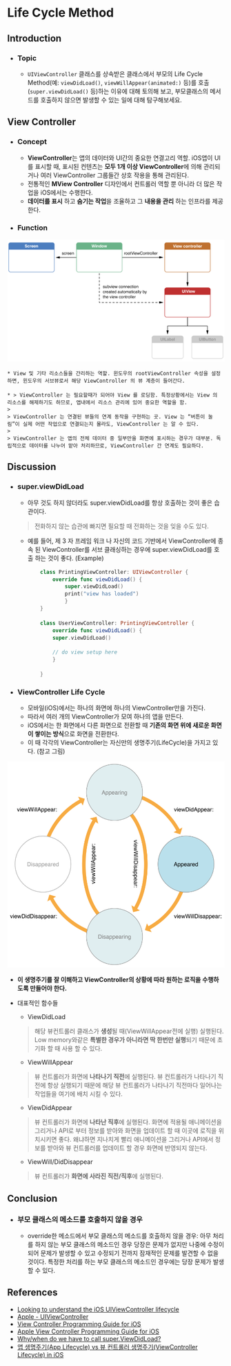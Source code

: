 # Life Cycle Method

## Introduction

* ### Topic

  * `UIViewController` 클래스를 상속받은 클래스에서 부모의 Life Cycle Method(예: `viewDidLoad()`, `viewWillAppear(animated:)` 등)를 호출(`super.viewDidLoad()` 등)하는 이유에 대해 토의해 보고, 부모클래스의 메서드를 호출하지 않으면 발생할 수 있는 일에 대해 탐구해보세요.



## View Controller

* ### Concept

  * **ViewController**는 앱의 데이터와 UI간의 중요한 연결고리 역할. iOS앱이 UI를 표시할 때, 표시된 컨텐츠는 **모두 1개 이상 ViewController**에 의해 관리되거나 여러 ViewController 그룹들간 상호 작용을 통해 관리된다.
  * 전통적인 **MView Controller** 디자인에서 컨트롤러 역할 뿐 아니라 더 많은 작업을 iOS에서는 수행한다.
  * **데이터를 표시** 하고 **숨기는 작업**을 조율하고 그 **내용을 관리** 하는 인프라를 제공한다.

* ### Function

![ViewController](images/ViewController.png)

    * View 및 기타 리소스들을 간리하는 역할. 윈도우의 rootViewController 속성을 설정하면, 윈도우의 서브뷰로서 해당 ViewController 의 뷰 계층이 들어간다.

    * > ViewController 는 필요할때가 되어야 View 를 로딩함. 특정상황에서는 View 의 리소스를 해제하기도 하므로, 앱내에서 리소스 관리에 있어 중요한 역할을 함.
    > 
    > ViewController 는 연결된 뷰들의 연계 동작을 구현하는 곳. View 는 “버튼이 눌림”이 실제 어떤 작업으로 연결되는지 몰라도, ViewController 는 알 수 있다.
    >
    > ViewController 는 앱의 전체 데이터 중 일부만을 화면에 표시하는 경우가 대부분. 독립적으로 데이터를 나누어 맡아 처리하므로, ViewController 간 연계도 필요하다.

## Discussion

* ### super.viewDidLoad

  * 아무 것도 하지 않더라도 super.viewDidLoad를 항상 호출하는 것이 좋은 습관이다. 
   > 전화하지 않는 습관에 빠지면 필요할 때 전화하는 것을 잊을 수도 있다.
  * 예를 들어, 제 3 자 프레임 워크 나 자신의 코드 기반에서 ViewController에 종속 된 ViewController를 서브 클래싱하는 경우에 super.viewDidLoad를 호출 하는 것이 좋다. (Example)
    ```swift
        class PrintingViewController: UIViewController {
            override func viewDidLoad() {
                super.viewDidLoad()
                print("view has loaded")
                }
        }

        class UserViewController: PrintingViewController {
            override func viewDidLoad() {
            super.viewDidLoad()

            // do view setup here
            }

        }
    ```
* ### ViewController Life Cycle

  * 모바일(iOS)에서는 하나의 화면에 하나의 ViewController만을 가진다.
  * 따라서 여러 개의 ViewController가 모여 하나의 앱을 만든다.
  * iOS에서는 한 화면에서 다른 화면으로 전환할 때 **기존의 화면 위에 새로운 화면이 쌓이는 방식**으로 화면을 전환한다.
  * 이 때 각각의 ViewController는 자신만의 생명주기(LifeCycle)을 가지고 있다. (참고 그림)

![Valid_State_Transition](images/Valid_State_Transitions.png)

  * **이 생명주기를 잘 이해하고 ViewController의 상황에 따라 원하는 로직을 수행하도록 만들어야 한다.**

  * 대표적인 함수들
    * ViewDidLoad 
    > 해당 뷰컨트롤러 클래스가 **생성**될 때(ViewWillAppear전에 실행) 실행된다. Low memory와같은 **특별한 경우가 아니라면 딱 한번만 실행**되기 때문에 초기화 할 때 사용 할 수 있다.
    * ViewWillAppear
    > 뷰 컨트롤러가 화면에 **나타나기 직전**에 실행된다. 뷰 컨트롤러가 나타나기 직전에 항상 실행되기 때문에 해당 뷰 컨트롤러가 나타나기 직전마다 일어나는 작업들을 여기에 배치 시킬 수 있다.
    * ViewDidAppear
    > 뷰 컨트롤러가 화면에 **나타난 직후**에 실행된다. 화면에 적용될 애니메이션을 그리거나 API로 부터 정보를 받아와 화면을 업데이트 할 때 이곳에 로직을 위치시키면 좋다. 왜냐하면 지나치게 빨리 애니메이션을 그리거나 API에서 정보를 받아와 뷰 컨트롤러를 업데이트 할 경우 화면에 반영되지 않는다.
    * ViewWill/DidDisappear
    > 뷰 컨트롤러가 **화면에 사라진 직전/직후**에 실행된다.


## Conclusion

* ### 부모 클래스의 메소드를 호출하지 않을 경우
  * override한 메소드에서 부모 클래스의 메소드를 호출하지 않을 경우:
 아무 처리를 하지 않는 부모 클래스의 메소드인 경우 당장은 문제가 없지만 나중에 수정이 되어 문제가 발생할 수 있고 수정되기 전까지 잠재적인 문제를 발견할 수 없을 것이다.
 특정한 처리를 하는 부모 클래스의 메소드인 경우에는 당장 문제가 발생할 수 있다.

## References

* [Looking to understand the iOS UIViewController lifecycle](https://stackoverflow.com/questions/5562938/looking-to-understand-the-ios-uiviewcontroller-lifecycle)
* [Apple - UIViewController](https://developer.apple.com/documentation/uikit/uiviewcontroller)
* [View Controller Programming Guide for iOS](https://developer.apple.com/library/content/featuredarticles/ViewControllerPGforiPhoneOS/DefiningYourSubclass.html#//apple_ref/doc/uid/TP40007457-CH7-SW1)
* [Apple View Controller Programming Guide for iOS](https://github.com/joonhwan/study/blob/master/objc/LearnViewController.org)
* [Why/when do we have to call super.ViewDidLoad?](https://stackoverflow.com/questions/40151723/why-when-do-we-have-to-call-super-viewdidload)
* [앱 생명주기(App Lifecycle) vs 뷰 컨트롤러 생명주기(ViewController Lifecycle) in iOS](https://medium.com/ios-development-with-swift/%EC%95%B1-%EC%83%9D%EB%AA%85%EC%A3%BC%EA%B8%B0-app-lifecycle-vs-%EB%B7%B0-%EC%83%9D%EB%AA%85%EC%A3%BC%EA%B8%B0-view-lifecycle-in-ios-336ae00d1855)